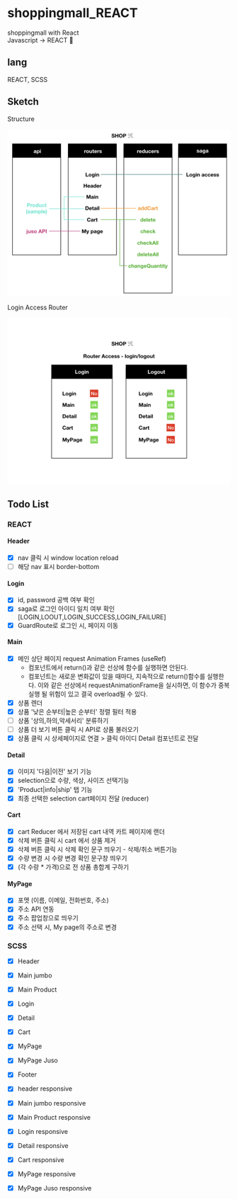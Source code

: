 # shoppingmall_REACT
 shoppingmall with React<br>
 Javascript -> REACT 🔄

## lang
REACT, SCSS

## Sketch
<p>Structure</p>
<img width='800' height='auto' src='https://github.com/Lee-ji-soo/shoppingmall_REACT/blob/main/structure1.jpeg?raw=true'>
<p>Login Access Router</p>
<img width='800' height='auto' src='https://github.com/Lee-ji-soo/shoppingmall_REACT/blob/main/structure2.jpeg?raw=true'>

## Todo List
### REACT

#### Header
- [x] nav 클릭 시 window location reload
- [ ] 해당 nav 표시 border-bottom

#### Login
- [x] id, password 공백 여부 확인
- [x] saga로 로그인 아이디 일치 여부 확인 [LOGIN,LOOUT,LOGIN_SUCCESS,LOGIN_FAILURE]
- [x] GuardRoute로 로그인 시, 페이지 이동 

#### Main
- [x] 메인 상단 페이지 request Animation Frames (useRef)<br>
     - 컴포넌트에서 return()과 같은 선상에 함수를 실행하면 안된다. <br>
     - 컴포넌트는 새로운 변화값이 있을 때마다, 지속적으로 return()함수를 실행한다. 이와 같은 선상에서 requestAnimationFrame을 실시하면, 이 함수가 중복 실행 될 위험이 있고 결국 overload될 수 있다.
- [x] 상품 렌더
- [x] 상품 '낮은 순부터|높은 순부터' 정렬 필터 적용
- [ ] 상품 '상의,하의,악세서리' 분류하기
- [ ] 상품 더 보기 버튼 클릭 시 API로 상품 불러오기
- [x] 상품 클릭 시 상세페이지로 연결 > 클릭 아이디 Detail 컴포넌트로 전달

#### Detail
- [x] 이미지 '다음|이전' 보기 기능
- [x] selection으로 수량, 색상, 사이즈 선택기능
- [x] 'Product|info|ship' 탭 기능
- [x] 최종 선택한 selection cart페이지 전달 (reducer)

#### Cart
- [x] cart Reducer 에서 저장된 cart 내역 카트 페이지에 랜더
- [x] 삭제 버튼 클릭 시 cart 에서 상품 제거
- [x] 삭제 버튼 클릭 시 삭제 확인 문구 띄우기 - 삭제/취소 버튼기능
- [x] 수량 변경 시 수량 변경 확인 문구창 띄우기
- [x] (각 수랑 * 가격)으로 전 상품 총합계 구하기

#### MyPage
- [x] 포멧 (이름, 이메일, 전화번호, 주소)
- [x] 주소 API 연동
- [x] 주소 팝업창으로 띄우기
- [x] 주소 선택 시, My page의 주소로 변경

### SCSS
- [x] Header
- [x] Main jumbo
- [x] Main Product
- [x] Login
- [x] Detail
- [x] Cart
- [x] MyPage
- [x] MyPage Juso
- [x] Footer
- [x] header responsive
- [x] Main jumbo responsive
- [x] Main Product responsive
- [x] Login responsive
- [x] Detail responsive
- [x] Cart responsive
- [x] MyPage responsive
- [x] MyPage Juso responsive

